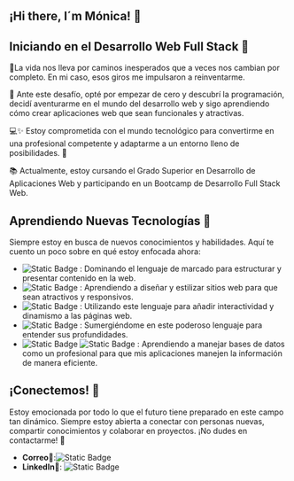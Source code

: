 ##  ¡Hi there, I´m Mónica! 👋

## Iniciando en el Desarrollo Web Full Stack 🌟

 🌟La vida nos lleva por caminos inesperados que a veces nos cambian por completo. En mi caso, esos giros me impulsaron a reinventarme.
 
 🎢 Ante este desafío, opté por empezar de cero y descubrí la programación, decidí aventurarme en el mundo del desarrollo web y sigo aprendiendo cómo crear aplicaciones web que sean funcionales y atractivas.  
 
 💻✨ Estoy comprometida con el mundo tecnológico para convertirme en una profesional competente y adaptarme a un entorno lleno de posibilidades. 🚀

📚 Actualmente, estoy cursando el Grado Superior en Desarrollo de Aplicaciones Web y participando en un Bootcamp de Desarrollo Full Stack Web.


## Aprendiendo Nuevas Tecnologías 🚀

Siempre estoy en busca de nuevos conocimientos y habilidades. Aquí te cuento un poco sobre en qué estoy enfocada ahora:

- ![Static Badge](https://img.shields.io/badge/HTML-%23E34F26?style=for-the-badge&logo=html5&logoColor=white&logoSize=auto)
: Dominando el lenguaje de marcado para estructurar y presentar contenido en la web.
- ![Static Badge](https://img.shields.io/badge/CSS3-%231572B6?style=for-the-badge&logo=CSS3&logoColor=white&logoSize=auto)
: Aprendiendo a diseñar y estilizar sitios web para que sean atractivos y responsivos.
- ![Static Badge](https://img.shields.io/badge/JAVASCRIPT-%23F7DF1E?style=for-the-badge&logo=JavaScript&logoColor=%23F7DF1E&logoSize=auto&color=black)
: Utilizando este lenguaje para añadir interactividad y dinamismo a las páginas web.
- ![Static Badge](https://img.shields.io/badge/java-red?style=for-the-badge&logo=java&logoColor=%23F7DF1E&logoSize=auto)
: Sumergiéndome en este poderoso lenguaje para entender sus profundidades.
- ![Static Badge](https://img.shields.io/badge/postSQL-%234169E1?style=for-the-badge&logo=postgreSql&logoColor=%234169E1&logoSize=auto&labelColor=white&color=%234169E1)
![Static Badge](https://img.shields.io/badge/mySql-%234479A1?style=for-the-badge&logo=mySQL&logoColor=%234479A1&logoSize=auto&labelColor=white&color=%234479A1)
: Aprendiendo a manejar bases de datos como un profesional para que mis aplicaciones manejen la información de manera eficiente.

## ¡Conectemos! 🤝

Estoy emocionada por todo lo que el futuro tiene preparado en este campo tan dinámico. Siempre estoy abierta a conectar con personas nuevas, compartir conocimientos y colaborar en proyectos. ¡No dudes en contactarme! 🌟

- **Correo**📧:![Static Badge](https://img.shields.io/badge/gmail-%23EA4335?style=social&logo=Gmail&logoSize=auto&labelColor=red&color=white&link=monicut3%40gmail.com)
- **LinkedIn**🔗: ![Static Badge](https://img.shields.io/badge/linkedin-%230A66C2?style=social&logo=LinkedIn&logoSize=auto&labelColor=blue&color=white&link=www.linkedin.com/in/monicasernasantander)



<!--
**monicaSernaS/monicaSernaS** is a ✨ _special_ ✨ repository because its `README.md` (this file) appears on your GitHub profile.

Here are some ideas to get you started:

- 🔭 I’m currently working on ...
- 🌱 I’m currently learning ...
- 👯 I’m looking to collaborate on ...
- 🤔 I’m looking for help with ...
- 💬 Ask me about ...
- 📫 How to reach me: ...
- 😄 Pronouns: ...
- ⚡ Fun fact: ...
-->

